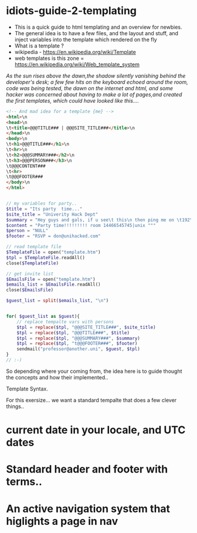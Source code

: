 # idiots-guide-2-templating

- This is a quick guide to html templating and an overview for newbies. 
- The general idea is to have a few files, and the layout and stuff, and inject variables into the template which rendered on the fly
- What is a template ? 
- wikipedia - https://en.wikipedia.org/wiki/Template
- web templates is this zone = https://en.wikipedia.org/wiki/Web_template_system

*As the sun rises above the dawn,the shadow silently vanishing behind the developer's desk; a few few hits on the keyboard echoed around the room, code was being tested, the dawn on the internet and html, and some hacker was concerned about having to make a lot of pages,and created the first templates, which could have looked like this....*

```html
<!-- And mad idea for a template {me} -->
<html>\n
<head>\n
\t<title>@@@TITLE### | @@@SITE_TITLE###</title>\n
</head>\n
<body>\n
\t<h1>@@@TITLE###</h1>\n
\t<hr>\n
\t<h2>@@@SUMMARY###</h2>\n
\t<h3>@@@PERSON###</h3>\n
\t@@@CONTENT###
\t<hr>
\t@@@FOOTER###
</body>\n
</html>
```

```php

// my variables for party..
$title = "Its party  time..."
$site_title = "Univerity Hack Dept"
$summary = "Hey guys and gals, if u see\t this\n then ping me on \t192\168\5\7 for some HTML"
$content = "Party time!!!!!!!!! room 14466545745|unix """
$person = "NULL"
$footer = "RSVP = don@unihacked.com"

// read template file
$TemplateFile = open("template.htm")
$tpl = $TemplateFile.readAll()
close($TemplateFile)

// get invite list
$EmailsFile = open("template.htm")
$emails_list = $EmailsFile.readAll()
close($EmailsFile)

$guest_list = split($emails_list, "\n")


for( $guest_list as $guest){
	// replace tempalte vars with persons
	$tpl = replace($tpl, "@@@SITE_TITLE###", $site_title)
	$tpl = replace($tpl, "@@@TITLE###", $title)
	$tpl = replace($tpl, "@@@SUMMARY###", $summary)
	$tpl = replace($tpl, "t@@@FOOTER###", $footer)
	sendmail("professor@another.uni", $guest, $tpl)
}
// :-)

```


So depending where your coming from,  the idea here is to guide thought the concepts and how their implemented..

Template Syntax.


For this exersize... we want a standard tempalte that does a few clever things..
# current date in your locale, and UTC dates
# Standard header and footer with terms..
# An active navigation system that higlights a page in nav
# 
